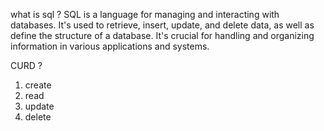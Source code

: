 what is sql ?
SQL is a language for managing and interacting with databases. It's used to retrieve, insert, update, and delete   data, as well as define the structure of a database. It's crucial for handling and organizing information in various applications and systems.

CURD ?
1) create
2) read
3) update
4) delete

